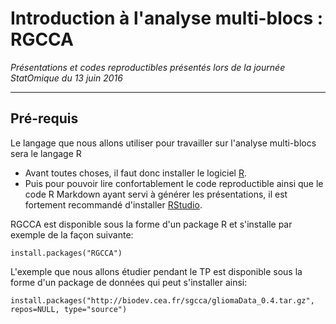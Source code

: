 # Introduction à l'analyse multi-blocs : RGCCA

*Présentations et codes reproductibles présentés lors de la journée StatOmique du 13 juin 2016*

-----------

## Pré-requis

Le langage que nous allons utiliser pour travailler sur l'analyse multi-blocs sera le langage R

 - Avant toutes choses, il faut donc installer le logiciel [R](https://cran.r-project.org/).
 - Puis pour pouvoir lire confortablement le code reproductible ainsi que le code R Markdown ayant servi à générer les présentations, il est fortement recommandé d'installer [RStudio](https://www.rstudio.com/).

RGCCA est disponible sous la forme d'un package R et s'installe par exemple de la façon suivante:

```
install.packages("RGCCA")
```

L'exemple que nous allons étudier pendant le TP est disponible sous la forme d'un package de données qui peut s'installer ainsi:

```
install.packages("http://biodev.cea.fr/sgcca/gliomaData_0.4.tar.gz", repos=NULL, type="source")
```

